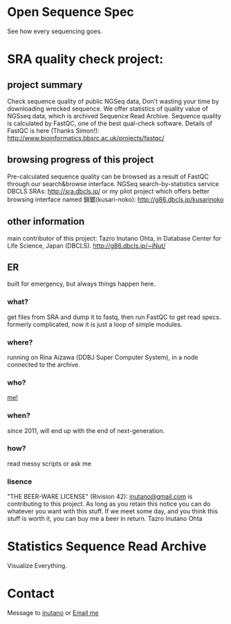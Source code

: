 # Open Sequence Spec

See how every sequencing goes.

# SRA quality check project:

## project summary 

  Check sequence quality of public NGSeq data, Don't wasting your time by downloading wrecked sequence.
  We offer statistics of quality value of NGSseq data, which is archived Sequence Read Archive.
  Sequence quality is calculated by FastQC, one of the best qual-check software.
  Details of FastQC is here (Thanks Simon!):
  http://www.bioinformatics.bbsrc.ac.uk/projects/fastqc/

## browsing progress of this project

  Pre-calculated sequence quality can be browsed as a result of FastQC through our search&browse interface.
  NGSeq search-by-statistics service DBCLS SRAs:
    http://sra.dbcls.jp/
  or my pilot project which offers better browsing interface named 鎖鋸(kusari-noko):
    http://g86.dbcls.jp/kusarinoko

## other information

  main contributor of this project:
  Tazro Inutano Ohta, in Database Center for Life Science, Japan (DBCLS).
    http://g86.dbcls.jp/~iNut/

## ER

built for emergency, but always things happen here.

### what?

get files from SRA and dump it to fastq, then run FastQC to get read specs. formerly complicated, now it is just a loop of simple modules.

### where?

running on Rina Aizawa (DDBJ Super Computer System), in a node connected to the archive.

### who?

[me!](https://twitter.com/inutano)

### when?

since 2011, will end up with the end of next-generation.

### how?

read messy scripts or ask me

### lisence

"THE BEER-WARE LICENSE" (Rivision 42): [inutano@gmail.com](mailto:inutano@gmail.com) is contributing to this project. As long as you retain this notice you can do whatever you want with this stuff. If we meet some day, and you think this stuff is worth it, you can buy me a beer in return. Tazro Inutano Ohta

# Statistics Sequence Read Archive

Visualize Everything.

# Contact

Message to [inutano](http://twitter.com/inutano) or [Email me](mailto:t.ohta@dbcls.rois.ac.jp)
